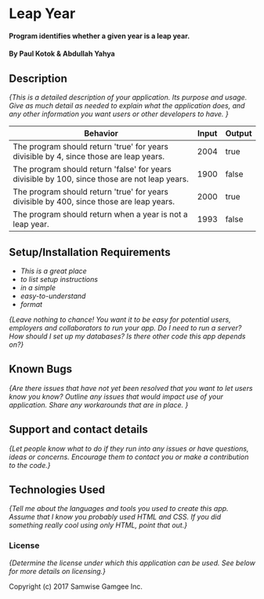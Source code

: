 # Leap Year

#### Program identifies whether a given year is a leap year.

#### By Paul Kotok & Abdullah Yahya

## Description

_{This is a detailed description of your application. Its purpose and usage.  Give as much detail as needed to explain what the application does, and any other information you want users or other developers to have. }_

| Behavior      | Input         | Output        |
| ------------- | ------------- | ------------- |
| The program should return 'true' for years divisible by 4, since those are leap years.  | 2004  | true  |
| The program should return 'false' for years divisible by 100, since those are not leap years.  | 1900  | false  |
| The program should return 'true' for years divisible by 400, since those are leap years.  | 2000  | true  |
| The program should return when a year is not a leap year.  | 1993  | false  |

## Setup/Installation Requirements

* _This is a great place_
* _to list setup instructions_
* _in a simple_
* _easy-to-understand_
* _format_

_{Leave nothing to chance! You want it to be easy for potential users, employers and collaborators to run your app. Do I need to run a server? How should I set up my databases? Is there other code this app depends on?}_

## Known Bugs

_{Are there issues that have not yet been resolved that you want to let users know you know?  Outline any issues that would impact use of your application.  Share any workarounds that are in place. }_

## Support and contact details

_{Let people know what to do if they run into any issues or have questions, ideas or concerns.  Encourage them to contact you or make a contribution to the code.}_

## Technologies Used

_{Tell me about the languages and tools you used to create this app. Assume that I know you probably used HTML and CSS. If you did something really cool using only HTML, point that out.}_

### License

*{Determine the license under which this application can be used.  See below for more details on licensing.}*

Copyright (c) 2017 Samwise Gamgee Inc.

